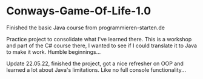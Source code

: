# Conways-Game-Of-Life-1.0
Finished the basic Java course from programmieren-starten.de

Practice project to consolidate what I've learned there. This is a workshop and part of the C# course
there, I wanted to see if I could translate it to Java to make it work. Humble beginnings...

Update 22.05.22, finished the project, got a nice refresher on OOP and learned a lot about Java's limitations.
Like no full console functionality...